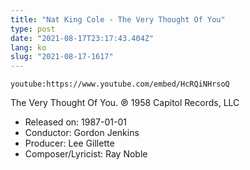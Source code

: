 ```yaml
---
title: "Nat King Cole - The Very Thought Of You"
type: post
date: "2021-08-17T23:17:43.404Z"
lang: ko
slug: "2021-08-17-1617"
---
```


`youtube:https://www.youtube.com/embed/HcRQiNHrsoQ`

The Very Thought Of You. ℗ 1958 Capitol Records, LLC

- Released on: 1987-01-01
- Conductor: Gordon Jenkins
- Producer: Lee Gillette
- Composer/Lyricist: Ray Noble

